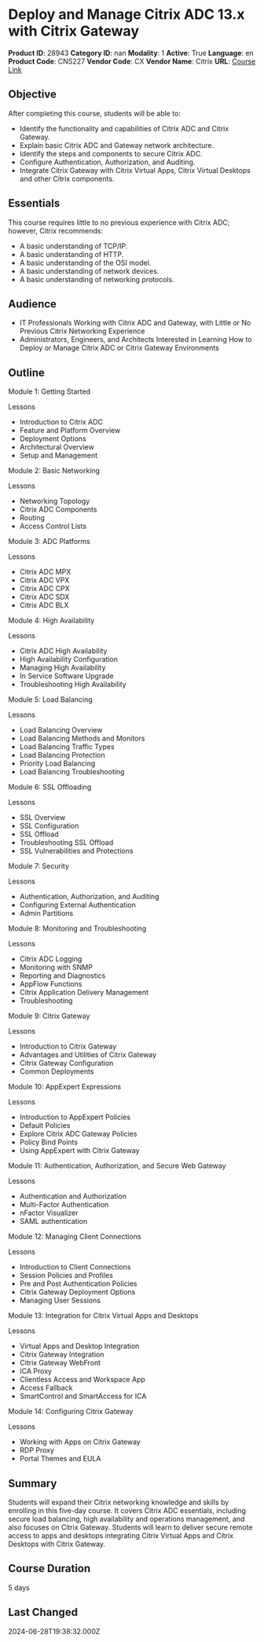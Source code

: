 # Deploy and Manage Citrix ADC 13.x with Citrix Gateway

**Product ID**: 28943
**Category ID**: nan
**Modality**: 1
**Active**: True
**Language**: en
**Product Code**: CNS227
**Vendor Code**: CX
**Vendor Name**: Citrix
**URL**: [Course Link](https://www.fastlaneus.com/course/citrix-cns227)

## Objective
After completing this course, students will be able to:

 
- Identify the functionality and capabilities of Citrix ADC and Citrix Gateway.
- Explain basic Citrix ADC and Gateway network architecture.
- Identify the steps and components to secure Citrix ADC.
- Configure Authentication, Authorization, and Auditing.
- Integrate Citrix Gateway with Citrix Virtual Apps, Citrix Virtual Desktops and other Citrix components.

## Essentials
This course requires little to no previous experience with Citrix ADC; however, Citrix recommends:

 
- A basic understanding of TCP/IP.
- A basic understanding of HTTP.
- A basic understanding of the OSI model.
- A basic understanding of network devices.
- A basic understanding of networking protocols.

## Audience
- IT Professionals Working with Citrix ADC and Gateway, with Little or No Previous Citrix Networking Experience
- Administrators, Engineers, and Architects Interested in Learning How to Deploy or Manage Citrix ADC or Citrix Gateway Environments

## Outline
Module 1: Getting Started


Lessons

 
- Introduction to Citrix ADC
- Feature and Platform Overview
- Deployment Options
- Architectural Overview
- Setup and Management

Module 2: Basic Networking


Lessons

 
- Networking Topology
- Citrix ADC Components
- Routing
- Access Control Lists

Module 3: ADC Platforms


Lessons

 
- Citrix ADC MPX
- Citrix ADC VPX
- Citrix ADC CPX
- Citrix ADC SDX
- Citrix ADC BLX

Module 4: High Availability


Lessons

 
- Citrix ADC High Availability
- High Availability Configuration
- Managing High Availability
- In Service Software Upgrade
- Troubleshooting High Availability

Module 5: Load Balancing


Lessons

 
- Load Balancing Overview
- Load Balancing Methods and Monitors
- Load Balancing Traffic Types
- Load Balancing Protection
- Priority Load Balancing
- Load Balancing Troubleshooting

Module 6: SSL Offloading


Lessons

 
- SSL Overview
- SSL Configuration
- SSL Offload
- Troubleshooting SSL Offload
- SSL Vulnerabilities and Protections

Module 7: Security


Lessons

 
- Authentication, Authorization, and Auditing
- Configuring External Authentication
- Admin Partitions

Module 8: Monitoring and Troubleshooting


Lessons

 
- Citrix ADC Logging
- Monitoring with SNMP
- Reporting and Diagnostics
- AppFlow Functions
- Citrix Application Delivery Management
- Troubleshooting

Module 9: Citrix Gateway


Lessons

 
- Introduction to Citrix Gateway
- Advantages and Utilities of Citrix Gateway
- Citrix Gateway Configuration
- Common Deployments

Module 10: AppExpert Expressions


Lessons

 
- Introduction to AppExpert Policies
- Default Policies
- Explore Citrix ADC Gateway Policies
- Policy Bind Points
- Using AppExpert with Citrix Gateway

Module 11: Authentication, Authorization, and Secure Web Gateway


Lessons

 
- Authentication and Authorization
- Multi-Factor Authentication
- nFactor Visualizer
- SAML authentication

Module 12: Managing Client Connections


Lessons

 
- Introduction to Client Connections
- Session Policies and Profiles
- Pre and Post Authentication Policies
- Citrix Gateway Deployment Options
- Managing User Sessions

Module 13: Integration for Citrix Virtual Apps and Desktops


Lessons

 
- Virtual Apps and Desktop Integration
- Citrix Gateway Integration
- Citrix Gateway WebFront
- ICA Proxy
- Clientless Access and Workspace App
- Access Fallback
- SmartControl and SmartAccess for ICA

Module 14: Configuring Citrix Gateway


Lessons

 
- Working with Apps on Citrix Gateway
- RDP Proxy
- Portal Themes and EULA

## Summary
Students will expand their Citrix networking knowledge and skills by enrolling in this five-day course. It covers Citrix ADC essentials, including secure load balancing, high availability and operations management, and also focuses on Citrix Gateway. Students will learn to deliver secure remote access to apps and desktops integrating Citrix Virtual Apps and Citrix Desktops with Citrix Gateway.

## Course Duration
5 days

## Last Changed
2024-06-28T19:38:32.000Z
